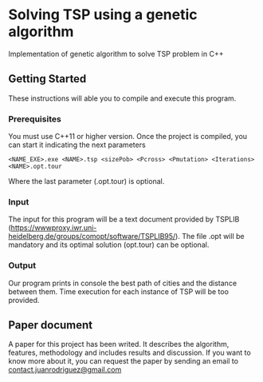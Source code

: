 # Solving TSP using a genetic algorithm
Implementation of genetic algorithm to solve TSP problem in C++

## Getting Started

These instructions will able you to compile and execute this program. 

### Prerequisites

You must use C++11 or higher version. Once the project is compiled, you can start it indicating the next parameters

```
<NAME_EXE>.exe <NAME>.tsp <sizePob> <Pcross> <Pmutation> <Iterations> <NAME>.opt.tour
```

Where the last parameter (<NAME>.opt.tour) is optional.

### Input

The input for this program will be a text document provided by TSPLIB (https://wwwproxy.iwr.uni-heidelberg.de/groups/comopt/software/TSPLIB95/). The file .opt will be mandatory and its optimal solution (opt.tour) can be optional.

### Output

Our program prints in console the best path of cities and the distance between them. Time execution for each instance of TSP will be too provided.

## Paper document

A paper for this project has been writed. It describes the algorithm, features, methodology and includes results and discussion. If you want to know more about it, you can request the paper by sending an email to contact.juanrodriguez@gmail.com